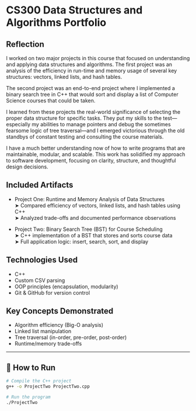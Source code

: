 # CS300 Data Structures and Algorithms Portfolio

## Reflection

I worked on two major projects in this course that focused on understanding and applying data structures and algorithms. The first project was an analysis of the efficiency in run-time and memory usage of several key structures: vectors, linked lists, and hash tables.

The second project was an end-to-end project where I implemented a binary search tree in C++ that would sort and display a list of Computer Science courses that could be taken.

I learned from these projects the real-world significance of selecting the proper data structure for specific tasks. They put my skills to the test—especially my abilities to manage pointers and debug the sometimes fearsome logic of tree traversal—and I emerged victorious through the old standbys of constant testing and consulting the course materials.

I have a much better understanding now of how to write programs that are maintainable, modular, and scalable. This work has solidified my approach to software development, focusing on clarity, structure, and thoughtful design decisions.

## Included Artifacts

- Project One: Runtime and Memory Analysis of Data Structures  
  ➤ Compared efficiency of vectors, linked lists, and hash tables using C++  
  ➤ Analyzed trade-offs and documented performance observations

- Project Two: Binary Search Tree (BST) for Course Scheduling  
  ➤ C++ implementation of a BST that stores and sorts course data  
  ➤ Full application logic: insert, search, sort, and display


## Technologies Used

- C++
- Custom CSV parsing
- OOP principles (encapsulation, modularity)
- Git & GitHub for version control



## Key Concepts Demonstrated

- Algorithm efficiency (Big-O analysis)
- Linked list manipulation
- Tree traversal (in-order, pre-order, post-order)
- Runtime/memory trade-offs

---

## 🚀 How to Run

```bash
# Compile the C++ project
g++ -o ProjectTwo ProjectTwo.cpp

# Run the program
./ProjectTwo
